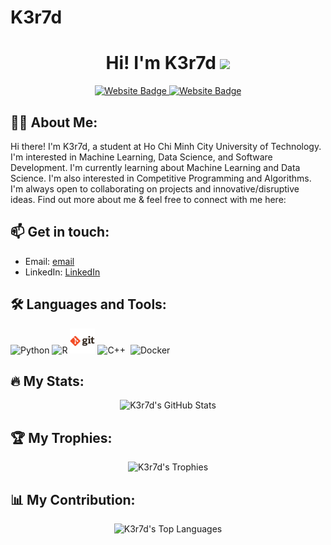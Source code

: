 # K3r7d

<div id="hey" align="center">
  <h1>
    Hi!
    I'm K3r7d
    <img src="https://media.giphy.com/media/hvRJCLFzcasrR4ia7z/giphy.gif" width=40 />
  </h1>
</div>

<div id="badges" align="center">
  <a href="duy.phamdyrekk@hcmut.edu.vn">
    <img src="https://img.shields.io/badge/-Email%20Me-red?style=for-the-badge" alt="Website Badge"/>
  </a>
  <a href="https://github.com/K3r7d">
    <img src="https://img.shields.io/badge/-My%20Website-red?style=for-the-badge" alt="Website Badge"/>
  </a>
</div>


## :man_technologist: About Me:
Hi there! I'm K3r7d, a student at Ho Chi Minh City University of Technology. I'm interested in Machine Learning, Data Science, and Software Development. I'm currently learning about Machine Learning and Data Science. I'm also interested in Competitive Programming and Algorithms. I'm always open to collaborating on projects and innovative/disruptive ideas. Find out more about me & feel free to connect with me here:

## :mailbox: Get in touch:
- Email: [email](duy.phamdyrekk@hcmut.edu.vn)
- LinkedIn: [LinkedIn](https://www.linkedin.com/in/keryd944/)


## :hammer_and_wrench: Languages and Tools:
<div>
    <img src="https://cdn.jsdelivr.net/gh/devicons/devicon/icons/python/python-original.svg" title="Python" alt="Python" width="40" height="40"/>   
    <img src="https://cdn.jsdelivr.net/gh/devicons/devicon/icons/r/r-original.svg" title="R" alt="R" width="40" height="40"/>
    <img src="https://github.com/devicons/devicon/blob/master/icons/git/git-original-wordmark.svg" title="Git" **alt="Git" width="40" height="40"/>
    <img src="https://cdn.jsdelivr.net/gh/devicons/devicon/icons/cplusplus/cplusplus-original.svg" title="C++" alt="C++" width="40" height="40"/>&nbsp;
    <img src="https://cdn.jsdelivr.net/gh/devicons/devicon/icons/docker/docker-original.svg" title="Docker" alt="Docker" width="40" height="40"/>&nbsp;
</div>
 

  
## :fire: My Stats:
<div align="center">
  <img src="https://github-readme-stats.vercel.app/api?username=K3r7d&show_icons=true&theme=radical" alt="K3r7d's GitHub Stats" />
</div>

## :trophy: My Trophies:
<div align="center">
  <img src="https://github-profile-trophy.vercel.app/?username=K3r7d&theme=onedark" alt="K3r7d's Trophies" />
</div>

## :bar_chart: My Contribution:
<div align="center">
  <img src="https://github-readme-stats.vercel.app/api/top-langs/?username=K3r7d&layout=compact&theme=radical" alt="K3r7d's Top Languages" />
</div>
